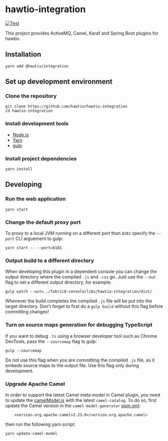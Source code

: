 # hawtio-integration

[![Test](https://github.com/hawtio/hawtio-integration/actions/workflows/test.yml/badge.svg)](https://github.com/hawtio/hawtio-integration/blob/main/.github/workflows/test.yml)

This project provides ActiveMQ, Camel, Karaf and Spring Boot plugins for hawtio.

## Installation

```
yarn add @hawtio/integration
```

## Set up development environment

### Clone the repository

```
git clone https://github.com/hawtio/hawtio-integration
cd hawtio-integration
```

### Install development tools

* [Node.js](http://nodejs.org)
* [Yarn](https://yarnpkg.com)
* [gulp](http://gulpjs.com/)

### Install project dependencies

```
yarn install
```

## Developing

### Run the web application

```
yarn start
```

### Change the default proxy port

To proxy to a local JVM running on a different port than `8282` specify the `--port` CLI arguement to gulp:
```
yarn start -- --port=8181
```

### Output build to a different directory

When developing this plugin in a dependent console you can change the output directory where the compiled `.js` and `.css` go.  Just use the `--out` flag to set a different output directory, for example:
```
gulp watch --out=../fabric8-console/libs/hawtio-integration/dist/
```

Whenever the build completes the compiled `.js` file will be put into the target directory.  Don't forget to first do a `gulp build` without this flag before committing changes!

### Turn on source maps generation for debugging TypeScript

If you want to debug `.ts` using a browser developer tool such as Chrome DevTools, pass the `--sourcemap` flag to gulp:

```
gulp --sourcemap
```

Do not use this flag when you are committing the compiled `.js` file, as it embeds source maps to the output file. Use this flag only during development.

### Upgrade Apache Camel

In order to support the latest Camel meta model in Camel plugin, you need to update the [camelModel.js](vendor/apache-camel/camelModel.js) with the latest `camel-catalog`. To do so, first update the Camel version in the `camel-model-generator` [pom.xml](vendor/apache-camel/pom.xml):

```
    <version.org.apache.camel>2.23.0</version.org.apache.camel>
```
then run the following yarn script:
```
yarn update-camel-model
```
